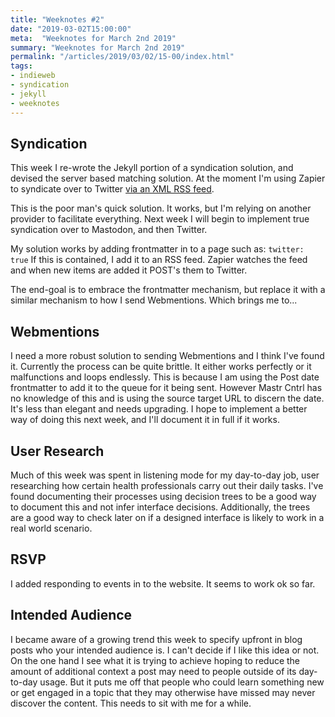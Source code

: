 ```yaml
---
title: "Weeknotes #2"
date: "2019-03-02T15:00:00"
meta:  "Weeknotes for March 2nd 2019"
summary: "Weeknotes for March 2nd 2019"
permalink: "/articles/2019/03/02/15-00/index.html"
tags:
- indieweb
- syndication
- jekyll
- weeknotes
---
```


## Syndication

This week I re-wrote the Jekyll portion of a syndication solution, and devised the server based matching solution. At the moment I'm using Zapier to syndicate over to Twitter [via an XML RSS feed](https://vincentp.me/feeds/syndication/twitter/articles.xml).

This is the poor man's quick solution. It works, but I'm relying on another provider to facilitate everything. Next week I will begin to implement true syndication over to Mastodon, and then Twitter.

My solution works by adding frontmatter in to a page such as: `twitter: true` If this is contained, I add it to an RSS feed. Zapier watches the feed and when new items are added it POST's them to Twitter.

The end-goal is to embrace the frontmatter mechanism, but replace it with a similar mechanism to how I send Webmentions. Which brings me to...

## Webmentions

I need a more robust solution to sending Webmentions and I think I've found it. Currently the process can be quite brittle. It either works perfectly or it malfunctions and loops endlessly. This is because I am using the Post date frontmatter to add it to the queue for it being sent. However Mastr Cntrl has no knowledge of this and is using the source target URL to discern the date. It's less than elegant and needs upgrading. I hope to implement a better way of doing this next week, and I'll document it in full if it works.

## User Research

Much of this week was spent in listening mode for my day-to-day job, user researching how certain health professionals carry out their daily tasks. I've found documenting their processes using decision trees to be a good way to document this and not infer interface decisions. Additionally, the trees are a good way to check later on if a designed interface is likely to work in a real world scenario.

## RSVP

I added responding to events in to the website. It seems to work ok so far.

## Intended Audience

I became aware of a growing trend this week to specify upfront in blog posts who your intended audience is. I can't decide if I like this idea or not. On the one hand I see what it is trying to achieve hoping to reduce the amount of additional context a post may need to people outside of its day-to-day usage. But it puts me off that people who could learn something new or get engaged in a topic that they may otherwise have missed may never discover the content. This needs to sit with me for a while.
